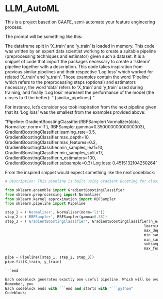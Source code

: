 # LLM_AutoML

This is a project based on CAAFE, semi-automate your feature engineering process.

The prompt will be something like this:

The dataframe split in ‘X_train’ and ‘y_train’ is loaded in memory.
This code was written by an expert data scientist working to create a suitable pipeline (preprocessing techniques and estimator) given such a dataset. It is a snippet of code that import the packages necessary to create a ‘sklearn’ pipeline together with a description. This code takes inspiration from previous similar pipelines and their respective ‘Log loss’ which worked for related ‘X_train’ and ‘y_train’. Those examples contain the word ‘Pipeline’ which refers to the preprocessing steps (optional) and estimators necessary, the word ‘data’ refers to ‘X_train’ and ‘y_train’ used during training, and finally ‘Log loss’ represent the performance of the model (the closes to 0 the better):
“
{similar_pipelines}
“

For instance, let’s consider you took inspiration from the next pipeline given that its ‘Log loss’ was the smallest from the examples provided above:

"Pipeline: GradientBoostingClassifier(RBFSampler(Normalizer(data, Normalizer.norm='l1'), RBFSampler.gamma=0.35000000000000003), GradientBoostingClassifier.learning_rate=0.5, GradientBoostingClassifier.max_depth=10, GradientBoostingClassifier.max_features=0.2, GradientBoostingClassifier.min_samples_leaf=10, GradientBoostingClassifier.min_samples_split=17, GradientBoostingClassifier.n_estimators=100, GradientBoostingClassifier.subsample=0.3) Log loss: 0.4515132104250264"

From the inspired snippet would expect something like the next codeblock:

````python
# Description: This pipeline is built using Gradient Boosting for classification. This algorithm builds an additive model in a forward stage-wise fashion; it allows for the optimization of arbitrary differentiable loss functions. It is necessary to normalize the data before feeding the model

from sklearn.ensemble import GradientBoostingClassifier
from sklearn.preprocessing import Normalizer
from sklearn.kernel_approximation import RBFSampler
from sklearn.pipeline import Pipeline

step_1 = ('Normalizer', Normalizer(norm='l1'))
step_2 = ('RBFSampler', RBFSampler(gamma=0.38))
step_3 = ('GradientBoostingClassifier', GradientBoostingClassifier(n_estimators=90,
                                                                learning_rate=0.4,
                                                                max_depth=11,
                                                                min_samples_split=18,
                                                                min_samples_leaf=11,
                                                                subsample=0.3,
                                                                max_features=0.2))

pipe = Pipeline([step_1, step_2, step_3])
pipe.fit(X_train, y_train)

```end

Each codeblock generates exactly one useful pipeline. Which will be evaluated with Log loss.
Remember, you
Each codeblock ends with ```end and starts with "```python"
Codeblock:
````
